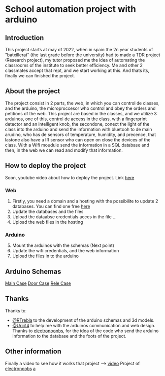 # School automation project with arduino
## Introduction
This project starts at may of 2022, when in spain the 2n year students of "batxillerat" (the last grade before the university) had to made a TDR project (Research project), my tutor proposed me the idea of automating the classrooms of the institute to seek better efficiency. Me and other 2 classmates accept that rept, and we start working at this. And thats its, finally we can finished the project.
## About the project
The project consist in 2 parts, the web, in which you can control de classes, and the arduino, the microproccesor who control and obey the orders and petitions of the web. This project are based in the classes, and we utilize 3 arduinos, one of this, control de access in the class, with a fingerprint detector and an intelligent knob, the secondone, conect the light of the class into the arduino and send the information with bluetooh to de main arudino, who has de sensors of temperature, humidity, and precence, that lastone also have a IR sensor who can open on close the devices of the class. With a Wifi moudule send the information in a SQL database and then, in the web we can read and modify that information.
## How to deploy the project
Soon, youtube video about how to deploy the project. 
Link [here](www.youtube.com)
### Web
1. Firstly, you need a domain and a hosting with the possibilite to update 2 databases. You can find one free [here](https://es.000webhost.com/)
2. Update the databases and the files
3. Upload the dataabse credentials acces in the file ...
4. Upload the web files in the hosting
### Arduino   
5. Mount the arduinos with the schemas (Next point)
6. Update the wifi credentials, and the web information
7. Upload the files in to the arduino
## Arduino Schemas
[Main Case]()
[Door Case]()
[Rele Case]()

## Thanks
Thanks to:
- [@RTrebla]() to the development of the arduino schemas and 3d models.
- [@Uriii14]() to help me with the arduinos communication and web design.
Thanks to [electronoonbs](www.electronoobs.com ), for the idea of the code who send the arduino information to the database and the foots of the project.
## Other information
Finally a video to see how it works that project --> [video]()
Project of [electronoobs]()
[a](LICENSE)